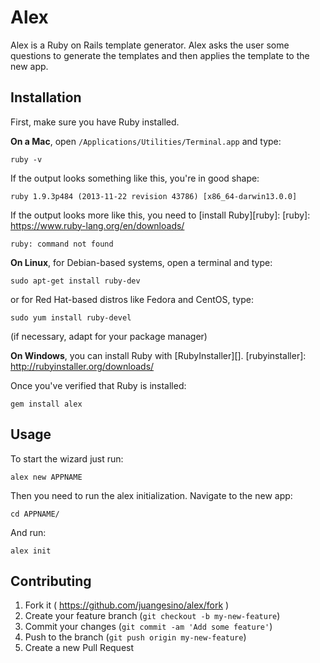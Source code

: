 # Alex

Alex is a Ruby on Rails template generator. Alex asks the user some questions to generate the templates and then applies the template to the new app.

## Installation
First, make sure you have Ruby installed.

**On a Mac**, open `/Applications/Utilities/Terminal.app` and type:

    ruby -v

If the output looks something like this, you're in good shape:

    ruby 1.9.3p484 (2013-11-22 revision 43786) [x86_64-darwin13.0.0]

If the output looks more like this, you need to [install Ruby][ruby]:
[ruby]: https://www.ruby-lang.org/en/downloads/

    ruby: command not found

**On Linux**, for Debian-based systems, open a terminal and type:

    sudo apt-get install ruby-dev

or for Red Hat-based distros like Fedora and CentOS, type:

    sudo yum install ruby-devel

(if necessary, adapt for your package manager)

**On Windows**, you can install Ruby with [RubyInstaller][].
[rubyinstaller]: http://rubyinstaller.org/downloads/

Once you've verified that Ruby is installed:

    gem install alex

## Usage

To start the wizard just run:

    alex new APPNAME


Then you need to run the alex initialization. Navigate to the new app:

    cd APPNAME/

And run:


    alex init



## Contributing

1. Fork it ( https://github.com/juangesino/alex/fork )
2. Create your feature branch (`git checkout -b my-new-feature`)
3. Commit your changes (`git commit -am 'Add some feature'`)
4. Push to the branch (`git push origin my-new-feature`)
5. Create a new Pull Request
